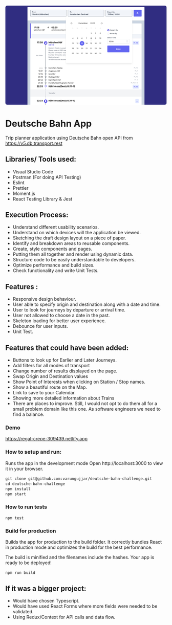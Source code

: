 ![screenshot](assets/screenshot.png)

# Deutsche Bahn App

Trip planner application using Deutsche Bahn open API from https://v5.db.transport.rest

## Libraries/ Tools used:

- Visual Studio Code
- Postman (For doing API Testing)
- Eslint
- Prettier
- Moment.js
- React Testing Library & Jest

## Execution Process:

- Understand different usability scenarios.
- Understand on which devices will the application be viewed.
- Sketching the draft design layout on a piece of paper.
- Identify and breakdown areas to reusable components.
- Create, style components and pages.
- Putting them all together and render using dynamic data.
- Structure code to be easily understandable to developers.
- Optimize performance and build sizes.
- Check functionality and write Unit Tests.

## Features :

- Responsive design behaviour.
- User able to specify origin and destination along with a date and time.
- User to look for journeys by departure or arrival time.
- User not allowed to choose a date in the past.
- Skeleton loading for better user experience.
- Debounce for user inputs.
- Unit Test.

## Features that could have been added:

- Buttons to look up for Earlier and Later Journeys.
- Add filters for all modes of transport
- Change number of results displayed on the page.
- Swap Origin and Destination values
- Show Point of Interests when clicking on Station / Stop names.
- Show a beautiful route on the Map.
- Link to save to your Calendar.
- Showing more detailed information about Trains
- There are places to improve. Still, I would not opt to do them all for a small problem domain like this one. As software engineers we need to find a balance.

### Demo

https://regal-crepe-309439.netlify.app

### How to setup and run:

Runs the app in the development mode
Open http://localhost:3000 to view it in your browser.

```
git clone git@github.com:varungujjar/deutsche-bahn-challenge.git
cd deutsche-bahn-challenge
npm install
npm start
```

### How to run tests

```
npm test
```

### Build for production

Builds the app for production to the build folder.
It correctly bundles React in production mode and optimizes the build for the best performance.

The build is minified and the filenames include the hashes.
Your app is ready to be deployed!

```
npm run build
```

## If it was a bigger project:

- Would have chosen Typescript.
- Would have used React Forms where more fields were needed to be validated.
- Using Redux/Context for API calls and data flow.
